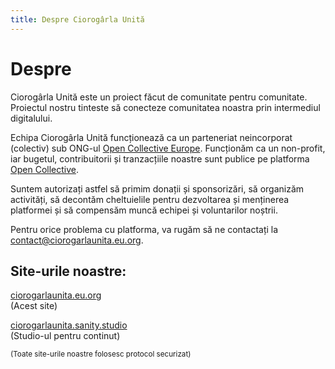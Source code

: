 ```yaml
---
title: Despre Ciorogârla Unită
---
```


# Despre

Ciorogârla Unită este un proiect făcut de comunitate
pentru comunitate. Proiectul nostru tinteste să conecteze
comunitatea noastra prin intermediul digitalului.

Echipa Ciorogârla Unită funcționează ca
un parteneriat neincorporat (colectiv) sub ONG-ul
[Open Collective Europe](https://oceurope.org). Funcționăm
ca un non-profit, iar bugetul, contribuitorii și tranzacțiile
noastre sunt publice pe platforma [Open Collective](https://opencollective.com/ciorogarlaunita).

Suntem autorizați astfel să primim donații și sponsorizări,
să organizăm activități, să decontăm
cheltuielile pentru dezvoltarea și menținerea platformei și
să compensăm muncă echipei și voluntarilor noștrii.

Pentru orice problema cu platforma, va rugăm să ne contactați
la [contact@ciorogarlaunita.eu.org](mailto:contact@ciorogarlaunita.eu.org).

## Site-urile noastre:

[ciorogarlaunita.eu.org](https://ciorogarlaunita.eu.org)\
(Acest site)

<!-- [ciorogarlaunita.web.app](https://ciorogarlaunita.web.app)\ -->
<!-- (Aplicatia web) -->

[ciorogarlaunita.sanity.studio](https://ciorogarlaunita.sanity.studio)\
(Studio-ul pentru continut)

<sub>(Toate site-urile noastre folosesc protocol securizat)</sub>
